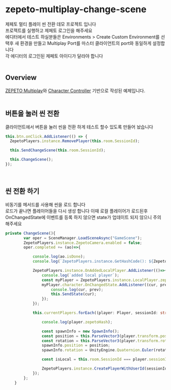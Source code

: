 # zepeto-multiplay-change-scene

제페토 멀티 플레이 씬 전환 데모 프로젝트 입니다 </br>
프로젝트를 실행하고 제페토 로그인을 해주세요 <br/>
에디터에서 테스트 하실분들은 Environments > Create Custom Environment를 선택후 새 환경을 만들고 Multiplay Port를 마스터 클라이언트의 port와 동일하게 설정합니다 <br/>
각 에디터의 로그인된 제페토 아이디가 달라야 합니다
<br/><br/>

## Overview

[ZEPETO Multiplay](https://studio.zepeto.me/kr/guides/multiplay)와 [Character Controller](https://studio.zepeto.me/kr/guides/character-control) 기반으로 작성된 예제입니다.
<br/><br/>

## 버튼을 눌러 씬 전환

클라이언트에서 버튼을 눌러 씬을 전환 하게 테스트 할수 있도록 만들어 놨습니다

```typescript
this.btn.onClick.AddListener(() => {
  ZepetoPlayers.instance.RemovePlayer(this.room.SessionId);

  this.SendChangeScene(this.room.SessionId);

  this.ChangeScene();
});
```

<br/>

## 씬 전환 하기

비동기를 메서드를 사용해 씬을 로드 합니다 <br/>
로드가 끝나면 플레이어들을 다시 생성 합니다
이때 로컬 플레이어가 로드된후 OnChangedState에 이벤트를 등록 하지 않으면 state가 업데이트 되지 않으니 주의 해주세요<br/>

```typescript
private ChangeScene(){
        var oper = SceneManager.LoadSceneAsync("GameScene");
        ZepetoPlayers.instance.ZepetoCamera.enabled = false;
        oper.completed += (ao)=>{

            console.log(ao.isDone);
            console.log(`ZepetoPlayers.instance.GetHashCode(): ${ZepetoPlayers.instance.GetHashCode()}`);

            ZepetoPlayers.instance.OnAddedLocalPlayer.AddListener(()=>{
                console.log(`added local player`);
                const myPlayer = ZepetoPlayers.instance.LocalPlayer.zepetoPlayer;
                myPlayer.character.OnChangedState.AddListener((cur, prev) => {
                    console.log(cur, prev);
                    this.SendState(cur);
                });
            });

            this.currentPlayers.forEach((player: Player, sessionId: string) => {

                console.log(player.zepetoHash);

                const spawnInfo = new SpawnInfo();
                const position = this.ParseVector3(player.transform.position);
                const rotation = this.ParseVector3(player.transform.rotation);
                spawnInfo.position = position;
                spawnInfo.rotation = UnityEngine.Quaternion.Euler(rotation);

                const isLocal = this.room.SessionId === player.sessionId;

                ZepetoPlayers.instance.CreatePlayerWithUserId(sessionId, player.zepetoUserId, spawnInfo, isLocal);
            });
        };
    }
```
